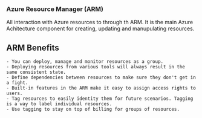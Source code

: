 ### Azure Resource Manager (ARM)

All interaction with Azure resources to through th ARM. It is the main Azure Achitecture component for creating, updating and manupulating resources.

## ARM Benefits
    - You can deploy, manage and monitor resources as a group.
    - Deploying resources from various tools will always result in the same consistent state.
    - Define dependencies between resources to make sure they don't get in a fight.
    - Built-in features in the ARM make it easy to assign access rights to users.
    - Tag resources to easily identity them for future scenarios. Tagging is a way to label individual resources.
    - Use tagging to stay on top of billing for groups of resources.